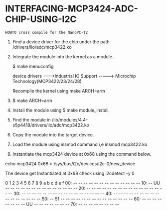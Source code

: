 # INTERFACING-MCP3424-ADC-CHIP-USING-I2C

    HOWTO cross compile for the NanoPC-T2

1. Find a device driver for the chip under the path  /drivers/iio/adc/mcp3422.ko
2. Integrate the module into the kernel as a module .

   $ make menuconfig
    
   device drivers --->Industrial IO Support -----> Microchip Technology(MCP3422/23/24/28)
   
   Recompile the kernel using make ARCH=arm
   
   
 3. $ make ARCH=arm
 
 4. Install the module using $ make module_install.
 
 5. Find the module in /lib/modules/4.4-s5p4418/drivers/iio/adc/mcp3422.ko
 
 6. Copy the module into the target device.
 
 7. Load the module using insmod command i,e insmod mcp3422.ko
 
 8. Instantiate the mcp3424 device at 0x68 using the command below.
 
  echo mcp3424 0x68 > /sys/bus/i2c/devices/i2c-0/new_device
  
  The device get Instantiated at 0x68 check using i2cdetect -y 0
  
  0  1  2  3  4  5  6  7  8  9  a  b  c  d  e  f
00:          -- -- -- -- -- -- -- -- -- -- -- -- -- 
10: -- UU -- -- -- -- -- -- -- -- -- -- -- -- -- -- 
20: -- -- -- -- -- -- -- -- -- -- -- -- -- -- -- -- 
30: -- -- -- -- -- -- -- -- -- -- -- -- -- -- -- -- 
40: -- -- -- -- -- -- -- -- -- -- -- -- -- -- -- -- 
50: -- 51 -- -- -- -- -- -- -- -- -- -- -- -- -- -- 
60: -- -- -- -- -- -- -- -- UU -- -- -- -- -- -- -- 
70: -- -- -- -- -- -- -- --
